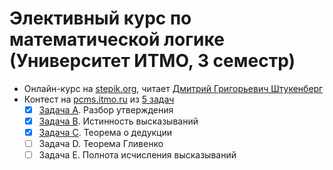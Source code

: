 # Элективный курс по математической логике (Университет ИТМО, 3 семестр)

* Онлайн-курс на [stepik.org](https://stepik.org/course/30207),
  читает [Дмитрий Григорьевич Штукенберг](https://isu.ifmo.ru/pls/apex/f?p=2143:PERSON:108925694874687::NO:RP:PID:127721)
* Контест на [pcms.itmo.ru](https://pcms.itmo.ru) из [5 задач](problems.pdf)
    * [x] [Задача A](src/TaskA.java). Разбор утверждения
    * [x] [Задача B](src/TaskB.java). Истинность высказываний
    * [x] [Задача C](src/TaskC.java). Теорема о дедукции
    * [ ] Задача D. Теорема Гливенко
    * [ ] Задача E. Полнота исчисления высказываний
